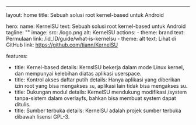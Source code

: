 ---
layout: home
title: Sebuah solusi root kernel-based untuk Android

hero:
  name: KernelSU
  text: Sebuah solusi root kernel-based untuk Android
  tagline: ""
  image:
    src: /logo.png
    alt: KernelSU
  actions:
    - theme: brand
      text: Permulaan
      link: /id_ID/guide/what-is-kernelsu
    - theme: alt
      text: Lihat di GitHub
      link: https://github.com/tiann/KernelSU

features:
  - title: Kernel-based
    details: KernslSU bekerja dalam mode Linux kernel, dan mempunyai kelebihan diatas aplikasi userspace.
  - title: Kontrol akses daftar putih
    details: Hanya aplikasi yang diberikan izin root yang bisa mengakses `su`, aplikasi lain tidak bisa mengakses su.
  - title: Dukungan modul
    details: KernelSU mendukung modifikasi /system tanpa-sistem dalam overlayfs, bahkan bisa membuat system dapat ditulis.
  - title: Sumber terbuka
    details: KernelSU adalah projek sumber terbuka dibawah lisensi GPL-3.
